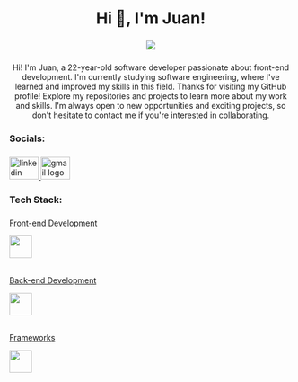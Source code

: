 <h1 align="center">Hi 👋, I'm Juan!</h1>

###

<div align="center">
  <img src="https://readme-typing-svg.herokuapp.com/?font=Baloo2+Code&size=22&duration=3000&pause=1000&color=EBDEF0&center=true&vCenter=true&width=440&lines=+Software+Developer;" />
</div>


###

<p align="center">Hi! I'm Juan, a 22-year-old software developer passionate about front-end development. I'm currently studying software engineering, where I've learned and improved my skills in this field. Thanks for visiting my GitHub profile! Explore my repositories and projects to learn more about my work and skills. I'm always open to new opportunities and exciting projects, so don't hesitate to contact me if you're interested in collaborating. </p>

###



<h3 align="left">Socials:</h3>

###

<div align="left">
  <a href="https://www.linkedin.com/in/juan-rengifo-702a6a306/" target="_blank">
    <img src="https://raw.githubusercontent.com/maurodesouza/profile-readme-generator/master/src/assets/icons/social/linkedin/default.svg" width="52" height="40" alt="linkedin logo"  />
  </a>
  <a href="mailto:medrandajuan843@gmail.com" target="_blank">
    <img src="https://raw.githubusercontent.com/maurodesouza/profile-readme-generator/master/src/assets/icons/social/gmail/default.svg" width="52" height="40" alt="gmail logo"  />
  </a>
</div>

###

<h3 align="left">Tech Stack:</h3>

###

<div align="left">
  <a href="https://skillicons.dev">
    <p>Front-end Development</p>
    <img src="https://skillicons.dev/icons?i=html,css,javascript,react,angular"
     height="40" />
    <br></br>
    <p>Back-end Development</p>
    <img src="https://skillicons.dev/icons?i=nodejs,express,git,github,mysql"
     height="40" />
    <br></br>
     <p>Frameworks</p>
     <img src="https://skillicons.dev/icons?i=figma,sass,mui,bootstrap,tailwind"
     height="40" />
  </a>
</p>

 
 
</div>

###
